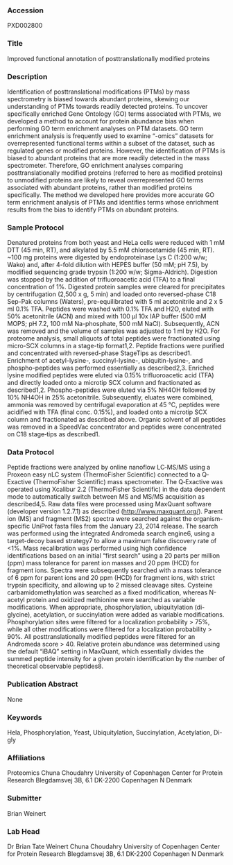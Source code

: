 ### Accession
PXD002800

### Title
Improved functional annotation of posttranslationally modified proteins

### Description
Identification of posttranslational modifications (PTMs) by mass spectrometry is biased towards abundant proteins, skewing our understanding of PTMs towards readily detected proteins. To uncover specifically enriched Gene Ontology (GO) terms associated with PTMs, we developed a method to account for protein abundance bias when performing GO term enrichment analyses on PTM datasets.  GO term enrichment analysis is frequently used to examine “-omics” datasets for overrepresented functional terms within a subset of the dataset, such as regulated genes or modified proteins. However, the identification of PTMs is biased to abundant proteins that are more readily detected in the mass spectrometer. Therefore, GO enrichment analyses comparing posttranslationally modified proteins (referred to here as modified proteins) to unmodified proteins are likely to reveal overrepresented GO terms associated with abundant proteins, rather than modified proteins specifically. The method we developed here provides more accurate GO term enrichment analysis of PTMs and identifies terms whose enrichment results from the bias to identify PTMs on abundant proteins.

### Sample Protocol
Denatured proteins from both yeast and HeLa cells were reduced with 1 mM DTT (45 min, RT), and alkylated by 5.5 mM chloracetamide (45 min, RT). ~100 mg proteins were digested by endoproteinase Lys C (1:200 w/w; Wako) and, after 4-fold dilution with HEPES buffer (50 mM; pH 7.5), by modified sequencing grade trypsin (1:200 w/w; Sigma-Aldrich). Digestion was stopped by the addition of trifluoroacetic acid (TFA) to a final concentration of 1%. Digested protein samples were cleared for precipitates by centrifugation (2,500 x g, 5 min) and loaded onto reversed-phase C18 Sep-Pak columns (Waters), pre-equilibrated with 5 ml acetonitrile and 2 x 5 ml 0.1% TFA. Peptides were washed with 0.1% TFA and H2O, eluted with 50% acetonitrile (ACN) and mixed with 100 µl 10x IAP buffer (500 mM MOPS; pH 7.2, 100 mM Na-phosphate, 500 mM NaCl). Subsequently, ACN was removed and the volume of samples was adjusted to 1 ml by H2O. For proteome analysis, small aliquots of total peptides were fractionated using micro-SCX columns in a stage-tip format1,2. Peptide fractions were purified and concentrated with reversed-phase StageTips as described1. Enrichment of acetyl-lysine-, succinyl-lysine-, ubiquitin-lysine-, and phospho-peptides was performed essentially as described2,3. Enriched lysine modified peptides were eluted via 0.15% trifluoroacetic acid (TFA) and directly loaded onto a microtip SCX column and fractionated as described1,2. Phospho-peptides were eluted via 5% NH4OH followed by 10% NH4OH in 25% acetonitrile. Subsequently, eluates were combined, ammonia was removed by centrifugal evaporation at 45 °C, peptides were acidified with TFA (final conc. 0.15%), and loaded onto a microtip SCX column and fractionated as described above. Organic solvent of all peptides was removed in a SpeedVac concentrator and peptides were concentrated on C18 stage‐tips as described1.

### Data Protocol
Peptide fractions were analyzed by online nanoflow LC‐MS/MS using a Proxeon easy nLC system (ThermoFisher Scientific) connected to a Q‐Exactive (ThermoFisher Scientific) mass spectrometer. The Q‐Exactive was operated using Xcalibur 2.2 (ThermoFisher Scientific) in the data dependent mode to automatically switch between MS and MS/MS acquisition as described4,5. Raw data files were processed using MaxQuant software (developer version 1.2.7.1) as described (http://www.maxquant.org/). Parent ion (MS) and fragment (MS2) spectra were searched against the organism-specific UniProt fasta files from the January 23, 2014 release. The search was performed using the integrated Andromeda search engine6, using a target-decoy based strategy7 to allow a maximum false discovery rate of <1%. Mass recalibration was performed using high confidence identifications based on an initial “first search” using a 20 parts per million (ppm) mass tolerance for parent ion masses and 20 ppm (HCD) for fragment ions. Spectra were subsequently searched with a mass tolerance of 6 ppm for parent ions and 20 ppm (HCD) for fragment ions, with strict trypsin specificity, and allowing up to 2 missed cleavage sites. Cysteine carbamidomethylation was searched as a fixed modification, whereas N-acetyl protein and oxidized methionine were searched as variable modifications. When appropriate, phosphorylation, ubiquitylation (di-glycine), acetylation, or succinylation were added as variable modifications. Phosphorylation sites were filtered for a localization probability > 75%, while all other modifications were filtered for a localization probability > 90%. All posttranslationally modified peptides were filtered for an Andromeda score > 40. Relative protein abundance was determined using the default “iBAQ” setting in MaxQuant, which essentially divides the summed peptide intensity for a given protein identification by the number of theoretical observable peptides8.

### Publication Abstract
None

### Keywords
Hela, Phosphorylation, Yeast, Ubiquitylation, Succinylation, Acetylation, Di-gly

### Affiliations
Proteomics
Chuna Choudahry University of Copenhagen Center for Protein Research Blegdamsvej 3B, 6.1 DK-2200 Copenhagen N Denmark

### Submitter
Brian Weinert

### Lab Head
Dr Brian Tate Weinert
Chuna Choudahry University of Copenhagen Center for Protein Research Blegdamsvej 3B, 6.1 DK-2200 Copenhagen N Denmark


